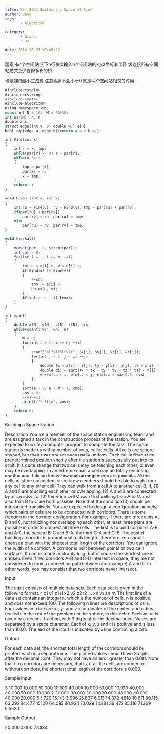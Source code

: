 ```yaml
---
title: POJ 2031 Building a Space Station
author: Deng
tags: 
       - Algorithm

category: 
       - Graph
       - OJ

date: 2014-10-23 10:49:22
---
```

题意 有n个空间站 接下n行依次输入n个空间站的x,y,z坐标和半径 求连接所有空间站总共至少要修多长的桥

也是裸的最小生成树 注意距离不会小于0 就是两个空间站相交的时候

```js 
#include<cstdio>
#include<cstring>
#include<cmath>
#include<algorithm>
using namespace std;
const int N = 105, M = 10050;
int par[N], n, m;
double ans;
struct edge{int u, v; double w;} e[M];
bool cmp(edge a, edge b){return a.w < b.w;}

int Find(int x)
{
    int r = x, tmp;
    while(par[r] >= 0) r = par[r];
    while(x != r)
    {
        tmp = par[x];
        par[x] = r;
        x = tmp;
    }
    return r;
}

void Union (int u, int v)
{
    int ru = Find(u), rv = Find(v), tmp = par[ru] + par[rv];
    if(par[ru] < par[rv])
        par[rv] = ru, par[ru] = tmp;
    else
        par[ru] = rv, par[rv] = tmp;
}

void kruskal()
{
    memset(par, -1, sizeof(par));
    int cnt = 0;
    for(int i = 1; i <= m; ++i)
    {
        int u = e[i].u, v = e[i].v;
        if(Find(u) != Find(v))
        {
            ++cnt;
            ans += e[i].w;
            Union(u, v);
        }
        if(cnt >= n - 1) break;
    }
}

int main()
{
    double x[N], y[N], z[N], r[N], dis;
    while(scanf("%d", &n), n)
    {
        m = 0;
        for(int i = 1; i <= n; ++i)
        {
            scanf("%lf%lf%lf%lf", &x[i], &y[i], &z[i], &r[i]);
            for(int j = 1; j < i; ++j)
            {
                double tx = x[i] - x[j], ty = y[i] - y[j], tz = z[i] - z[j];
                double dis = sqrt(tx * tx + ty * ty + tz * tz) - r[i] - r[j];
                e[++m].u = i, e[m].v = j, e[m].w = max(0.0, dis);
            }
        }
        sort(e + 1, e + m + 1, cmp);
        ans = 0;
        kruskal();
        printf("%.3f\n", ans);
    }
    return 0;
}
```

Building a Space Station

Description
You are a member of the space station engineering team, and are assigned a task in the construction process of the station. You are expected to write a computer program to complete the task.
The space station is made up with a number of units, called cells. All cells are sphere-shaped, but their sizes are not necessarily uniform. Each cell is fixed at its predetermined position shortly after the station is successfully put into its orbit. It is quite strange that two cells may be touching each other, or even may be overlapping. In an extreme case, a cell may be totally enclosing another one. I do not know how such arrangements are possible.
All the cells must be connected, since crew members should be able to walk from any cell to any other cell. They can walk from a cell A to another cell B, if, (1) A and B are touching each other or overlapping, (2) A and B are connected by a `corridor', or (3) there is a cell C such that walking from A to C, and also from B to C are both possible. Note that the condition (3) should be interpreted transitively.
You are expected to design a configuration, namely, which pairs of cells are to be connected with corridors. There is some freedom in the corridor configuration. For example, if there are three cells A, B and C, not touching nor overlapping each other, at least three plans are possible in order to connect all three cells. The first is to build corridors A-B and A-C, the second B-C and B-A, the third C-A and C-B. The cost of building a corridor is proportional to its length. Therefore, you should choose a plan with the shortest total length of the corridors.
You can ignore the width of a corridor. A corridor is built between points on two cells' surfaces. It can be made arbitrarily long, but of course the shortest one is chosen. Even if two corridors A-B and C-D intersect in space, they are not considered to form a connection path between (for example) A and C. In other words, you may consider that two corridors never intersect.

Input

The input consists of multiple data sets. Each data set is given in the following format.
n
x1 y1 z1 r1
x2 y2 z2 r2
...
xn yn zn rn
The first line of a data set contains an integer n, which is the number of cells. n is positive, and does not exceed 100.
The following n lines are descriptions of cells. Four values in a line are x-, y- and z-coordinates of the center, and radius (called r in the rest of the problem) of the sphere, in this order. Each value is given by a decimal fraction, with 3 digits after the decimal point. Values are separated by a space character.
Each of x, y, z and r is positive and is less than 100.0.
The end of the input is indicated by a line containing a zero.

Output

For each data set, the shortest total length of the corridors should be printed, each in a separate line. The printed values should have 3 digits after the decimal point. They may not have an error greater than 0.001.
Note that if no corridors are necessary, that is, if all the cells are connected without corridors, the shortest total length of the corridors is 0.000.

Sample Input

3 10.000 10.000 50.000 10.000 40.000 10.000 50.000 10.000 40.000 40.000 50.000 10.000 2 30.000 30.000 30.000 20.000 40.000 40.000 40.000 20.000 5 5.729 15.143 3.996 25.837 6.013 14.372 4.818 10.671 80.115 63.292 84.477 15.120 64.095 80.924 70.029 14.881 39.472 85.116 71.369 5.553 0

Sample Output

20.000 0.000 73.834